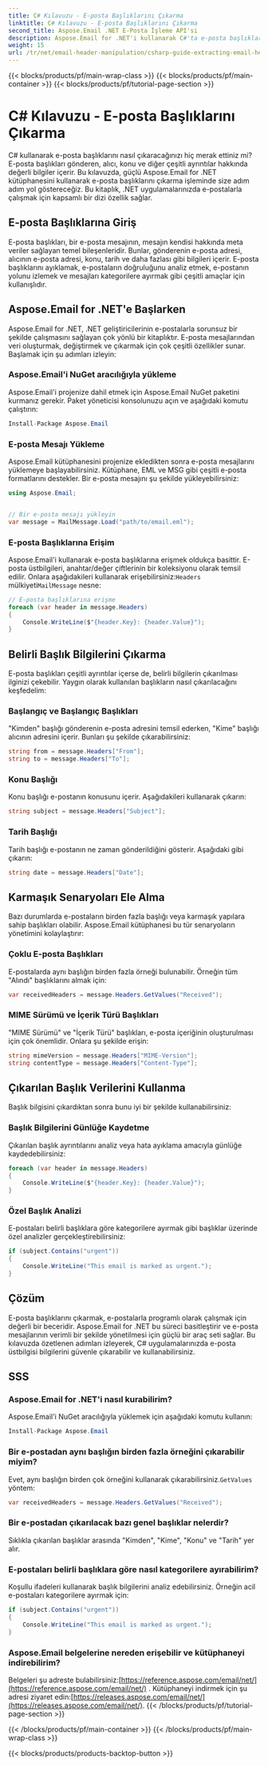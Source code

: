 ```yaml
---
title: C# Kılavuzu - E-posta Başlıklarını Çıkarma
linktitle: C# Kılavuzu - E-posta Başlıklarını Çıkarma
second_title: Aspose.Email .NET E-Posta İşleme API'si
description: Aspose.Email for .NET'i kullanarak C#'ta e-posta başlıklarını nasıl çıkaracağınızı öğrenin. Etkili e-posta analizi için kaynak kodlu adım adım kılavuz.
weight: 15
url: /tr/net/email-header-manipulation/csharp-guide-extracting-email-headers/
---
```


{{< blocks/products/pf/main-wrap-class >}}
{{< blocks/products/pf/main-container >}}
{{< blocks/products/pf/tutorial-page-section >}}

# C# Kılavuzu - E-posta Başlıklarını Çıkarma


C# kullanarak e-posta başlıklarını nasıl çıkaracağınızı hiç merak ettiniz mi? E-posta başlıkları gönderen, alıcı, konu ve diğer çeşitli ayrıntılar hakkında değerli bilgiler içerir. Bu kılavuzda, güçlü Aspose.Email for .NET kütüphanesini kullanarak e-posta başlıklarını çıkarma işleminde size adım adım yol göstereceğiz. Bu kitaplık, .NET uygulamalarınızda e-postalarla çalışmak için kapsamlı bir dizi özellik sağlar.

## E-posta Başlıklarına Giriş

E-posta başlıkları, bir e-posta mesajının, mesajın kendisi hakkında meta veriler sağlayan temel bileşenleridir. Bunlar, gönderenin e-posta adresi, alıcının e-posta adresi, konu, tarih ve daha fazlası gibi bilgileri içerir. E-posta başlıklarını ayıklamak, e-postaların doğruluğunu analiz etmek, e-postanın yolunu izlemek ve mesajları kategorilere ayırmak gibi çeşitli amaçlar için kullanışlıdır.

## Aspose.Email for .NET'e Başlarken

Aspose.Email for .NET, .NET geliştiricilerinin e-postalarla sorunsuz bir şekilde çalışmasını sağlayan çok yönlü bir kitaplıktır. E-posta mesajlarından veri oluşturmak, değiştirmek ve çıkarmak için çok çeşitli özellikler sunar. Başlamak için şu adımları izleyin:

### Aspose.Email'i NuGet aracılığıyla yükleme

Aspose.Email'i projenize dahil etmek için Aspose.Email NuGet paketini kurmanız gerekir. Paket yöneticisi konsolunuzu açın ve aşağıdaki komutu çalıştırın:

```csharp
Install-Package Aspose.Email
```

### E-posta Mesajı Yükleme

Aspose.Email kütüphanesini projenize ekledikten sonra e-posta mesajlarını yüklemeye başlayabilirsiniz. Kütüphane, EML ve MSG gibi çeşitli e-posta formatlarını destekler. Bir e-posta mesajını şu şekilde yükleyebilirsiniz:

```csharp
using Aspose.Email;


// Bir e-posta mesajı yükleyin
var message = MailMessage.Load("path/to/email.eml");
```

### E-posta Başlıklarına Erişim

 Aspose.Email'i kullanarak e-posta başlıklarına erişmek oldukça basittir. E-posta üstbilgileri, anahtar/değer çiftlerinin bir koleksiyonu olarak temsil edilir. Onlara aşağıdakileri kullanarak erişebilirsiniz:`Headers` mülkiyeti`MailMessage` nesne:

```csharp
// E-posta başlıklarına erişme
foreach (var header in message.Headers)
{
    Console.WriteLine($"{header.Key}: {header.Value}");
}
```

## Belirli Başlık Bilgilerini Çıkarma

E-posta başlıkları çeşitli ayrıntılar içerse de, belirli bilgilerin çıkarılması ilginizi çekebilir. Yaygın olarak kullanılan başlıkların nasıl çıkarılacağını keşfedelim:

### Başlangıç ve Başlangıç Başlıkları

"Kimden" başlığı gönderenin e-posta adresini temsil ederken, "Kime" başlığı alıcının adresini içerir. Bunları şu şekilde çıkarabilirsiniz:

```csharp
string from = message.Headers["From"];
string to = message.Headers["To"];
```

### Konu Başlığı

Konu başlığı e-postanın konusunu içerir. Aşağıdakileri kullanarak çıkarın:

```csharp
string subject = message.Headers["Subject"];
```

### Tarih Başlığı

Tarih başlığı e-postanın ne zaman gönderildiğini gösterir. Aşağıdaki gibi çıkarın:

```csharp
string date = message.Headers["Date"];
```

## Karmaşık Senaryoları Ele Alma

Bazı durumlarda e-postaların birden fazla başlığı veya karmaşık yapılara sahip başlıkları olabilir. Aspose.Email kütüphanesi bu tür senaryoların yönetimini kolaylaştırır:

### Çoklu E-posta Başlıkları

E-postalarda aynı başlığın birden fazla örneği bulunabilir. Örneğin tüm "Alındı" başlıklarını almak için:

```csharp
var receivedHeaders = message.Headers.GetValues("Received");
```

### MIME Sürümü ve İçerik Türü Başlıkları

"MIME Sürümü" ve "İçerik Türü" başlıkları, e-posta içeriğinin oluşturulması için çok önemlidir. Onlara şu şekilde erişin:

```csharp
string mimeVersion = message.Headers["MIME-Version"];
string contentType = message.Headers["Content-Type"];
```

## Çıkarılan Başlık Verilerini Kullanma

Başlık bilgisini çıkardıktan sonra bunu iyi bir şekilde kullanabilirsiniz:

### Başlık Bilgilerini Günlüğe Kaydetme

Çıkarılan başlık ayrıntılarını analiz veya hata ayıklama amacıyla günlüğe kaydedebilirsiniz:

```csharp
foreach (var header in message.Headers)
{
    Console.WriteLine($"{header.Key}: {header.Value}");
}
```

### Özel Başlık Analizi

E-postaları belirli başlıklara göre kategorilere ayırmak gibi başlıklar üzerinde özel analizler gerçekleştirebilirsiniz:

```csharp
if (subject.Contains("urgent"))
{
    Console.WriteLine("This email is marked as urgent.");
}
```

## Çözüm

E-posta başlıklarını çıkarmak, e-postalarla programlı olarak çalışmak için değerli bir beceridir. Aspose.Email for .NET bu süreci basitleştirir ve e-posta mesajlarının verimli bir şekilde yönetilmesi için güçlü bir araç seti sağlar. Bu kılavuzda özetlenen adımları izleyerek, C# uygulamalarınızda e-posta üstbilgisi bilgilerini güvenle çıkarabilir ve kullanabilirsiniz.

## SSS

### Aspose.Email for .NET'i nasıl kurabilirim?

Aspose.Email'i NuGet aracılığıyla yüklemek için aşağıdaki komutu kullanın:
```csharp
Install-Package Aspose.Email
```

### Bir e-postadan aynı başlığın birden fazla örneğini çıkarabilir miyim?

Evet, aynı başlığın birden çok örneğini kullanarak çıkarabilirsiniz.`GetValues` yöntem:
```csharp
var receivedHeaders = message.Headers.GetValues("Received");
```

### Bir e-postadan çıkarılacak bazı genel başlıklar nelerdir?

Sıklıkla çıkarılan başlıklar arasında "Kimden", "Kime", "Konu" ve "Tarih" yer alır.

### E-postaları belirli başlıklara göre nasıl kategorilere ayırabilirim?

Koşullu ifadeleri kullanarak başlık bilgilerini analiz edebilirsiniz. Örneğin acil e-postaları kategorilere ayırmak için:
```csharp
if (subject.Contains("urgent"))
{
    Console.WriteLine("This email is marked as urgent.");
}
```

### Aspose.Email belgelerine nereden erişebilir ve kütüphaneyi indirebilirim?

 Belgeleri şu adreste bulabilirsiniz:[https://reference.aspose.com/email/net/](https://reference.aspose.com/email/net/) . Kütüphaneyi indirmek için şu adresi ziyaret edin:[https://releases.aspose.com/email/net/](https://releases.aspose.com/email/net/).
{{< /blocks/products/pf/tutorial-page-section >}}

{{< /blocks/products/pf/main-container >}}
{{< /blocks/products/pf/main-wrap-class >}}

{{< blocks/products/products-backtop-button >}}
